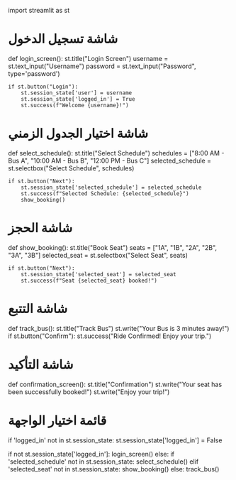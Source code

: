 import streamlit as st

# شاشة تسجيل الدخول
def login_screen():
    st.title("Login Screen")
    username = st.text_input("Username")
    password = st.text_input("Password", type='password')
    
    if st.button("Login"):
        st.session_state['user'] = username
        st.session_state['logged_in'] = True
        st.success(f"Welcome {username}!")

# شاشة اختيار الجدول الزمني
def select_schedule():
    st.title("Select Schedule")
    schedules = ["8:00 AM - Bus A", "10:00 AM - Bus B", "12:00 PM - Bus C"]
    selected_schedule = st.selectbox("Select Schedule", schedules)
    
    if st.button("Next"):
        st.session_state['selected_schedule'] = selected_schedule
        st.success(f"Selected Schedule: {selected_schedule}")
        show_booking()

# شاشة الحجز
def show_booking():
    st.title("Book Seat")
    seats = ["1A", "1B", "2A", "2B", "3A", "3B"]
    selected_seat = st.selectbox("Select Seat", seats)
    
    if st.button("Next"):
        st.session_state['selected_seat'] = selected_seat
        st.success(f"Seat {selected_seat} booked!")

# شاشة التتبع
def track_bus():
    st.title("Track Bus")
    st.write("Your Bus is 3 minutes away!")
    if st.button("Confirm"):
        st.success("Ride Confirmed! Enjoy your trip.")

# شاشة التأكيد
def confirmation_screen():
    st.title("Confirmation")
    st.write("Your seat has been successfully booked!")
    st.write("Enjoy your trip!")

# قائمة اختيار الواجهة
if 'logged_in' not in st.session_state:
    st.session_state['logged_in'] = False

if not st.session_state['logged_in']:
    login_screen()
else:
    if 'selected_schedule' not in st.session_state:
        select_schedule()
    elif 'selected_seat' not in st.session_state:
        show_booking()
    else:
        track_bus()
